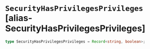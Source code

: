 # `SecurityHasPrivilegesPrivileges` [alias-SecurityHasPrivilegesPrivileges]
```typescript
type SecurityHasPrivilegesPrivileges = Record<string, boolean>;
```
